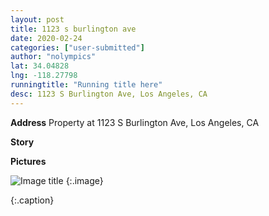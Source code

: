 ```yaml
---
layout: post
title: 1123 s burlington ave
date: 2020-02-24
categories: ["user-submitted"]
author: "nolympics"
lat: 34.04828
lng: -118.27798
runningtitle: "Running title here"
desc: 1123 S Burlington Ave, Los Angeles, CA
---
```

**Address**
Property at 1123 S Burlington Ave, Los Angeles, CA

**Story**


**Pictures**

![Image title]()
    {:.image}

   {:.caption}
